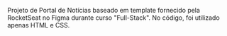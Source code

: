 Projeto de Portal de Notícias baseado em template fornecido pela RocketSeat no Figma durante curso "Full-Stack".
No código, foi utilizado apenas HTML e CSS.

